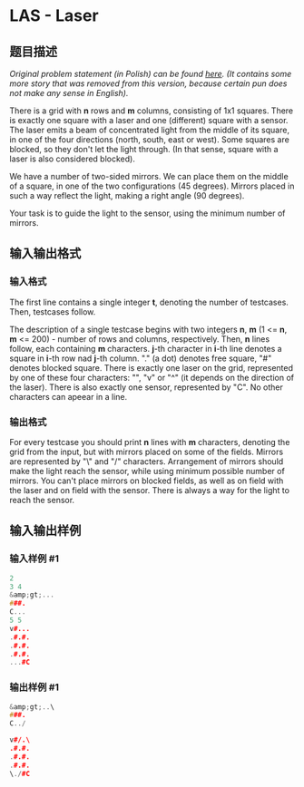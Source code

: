 # LAS - Laser

## 题目描述

_Original problem statement (in Polish) can be found [here](https://pizza.natodia.net/static/tasks/2016/eliminations/laser.pdf). (It contains some more story that was removed from this version, because certain pun does not make any sense in English)._

There is a grid with **n** rows and **m** columns, consisting of 1x1 squares. There is exactly one square with a laser and one (different) square with a sensor. The laser emits a beam of concentrated light from the middle of its square, in one of the four directions (north, south, east or west). Some squares are blocked, so they don't let the light through. (In that sense, square with a laser is also considered blocked).

We have a number of two-sided mirrors. We can place them on the middle of a square, in one of the two configurations (45 degrees). Mirrors placed in such a way reflect the light, making a right angle (90 degrees).

Your task is to guide the light to the sensor, using the minimum number of mirrors.

## 输入输出格式

### 输入格式

The first line contains a single integer **t**, denoting the number of testcases. Then, testcases follow.

The description of a single testcase begins with two integers **n**, **m** (1 <= **n**, **m** <= 200) - number of rows and columns, respectively. Then, **n** lines follow, each containing **m** characters. **j**-th character in **i**-th line denotes a square in **i**-th row nad **j**-th column. "." (a dot) denotes free square, "#" denotes blocked square. There is exactly one laser on the grid, represented by one of these four characters: "", "v" or "^" (it depends on the direction of the laser). There is also exactly one sensor, represented by "C". No other characters can apeear in a line.

### 输出格式

For every testcase you should print **n** lines with **m** characters, denoting the grid from the input, but with mirrors placed on some of the fields. Mirrors are represented by "\\" and "/" characters. Arrangement of mirrors should make the light reach the sensor, while using minimum possible number of mirrors. You can't place mirrors on blocked fields, as well as on field with the laser and on field with the sensor. There is always a way for the light to reach the sensor.

## 输入输出样例

### 输入样例 #1

```cpp
2
3 4
&amp;gt;...
###.
C...
5 5
v#...
.#.#.
.#.#.
.#.#.
...#C
```


### 输出样例 #1

```cpp
&amp;gt;..\
###.
C../

v#/.\
.#.#.
.#.#.
.#.#.
\./#C
```


